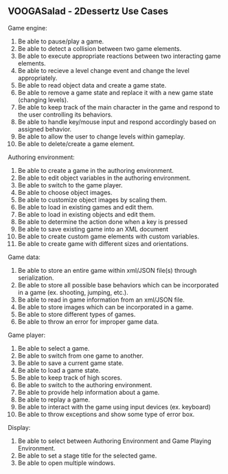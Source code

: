 ## VOOGASalad - 2Dessertz Use Cases

Game engine:
1. Be able to pause/play a game.
2. Be able to detect a collision between two game elements.
3. Be able to execute appropriate reactions between two interacting game elements.
4. Be able to recieve a level change event and change the level appropriately.
5. Be able to read object data and create a game state.
6. Be able to remove a game state and replace it with a new game state (changing levels).
7. Be able to keep track of the main character in the game and respond to the user controlling its behaviors.
8. Be able to handle key/mouse input and respond accordingly based on assigned behavior.
9. Be able to allow the user to change levels within gameplay.
10. Be able to delete/create a game element.


Authoring environment:
1. Be able to create a game in the authoring environment.
2. Be able to edit object variables in the authoring environment.
3. Be able to switch to the game player.
4. Be able to choose object images.
5. Be able to customize object images by scaling them.
6. Be able to load in existing games and edit them.
7. Be able to load in existing objects and edit them.
8. Be able to determine the action done when a key is pressed
9. Be able to save existing game into an XML document 
10. Be able to create custom game elements with custom variables.
11. Be able to create game with different sizes and orientations.

Game data:
1. Be able to store an entire game within xml/JSON file(s) through serialization.
2. Be able to store all possible base behaviors which can be incorporated in a game (ex. shooting, jumping, etc.).
3. Be able to read in game information from an xml/JSON file.
4. Be able to store images which can be incorporated in a game.
5. Be able to store different types of games.
6. Be able to throw an error for improper game data.

Game player:

1. Be able to select a game.
2. Be able to switch from one game to another.
3. Be able to save a current game state.
4. Be able to load a game state.
5. Be able to keep track of high scores.
6. Be able to switch to the authoring environment.
7. Be able to provide help information about a game.
8. Be able to replay a game.
9. Be able to interact with the game using input devices (ex. keyboard)
10. Be able to throw exceptions and show some type of error box. 

Display:
1. Be able to select between Authoring Environment and Game Playing Environment.
2. Be able to set a stage title for the selected game.
3. Be able to open multiple windows.